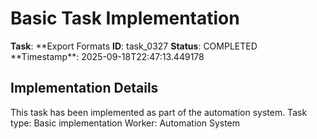 # Basic Task Implementation

**Task**: **Export Formats
**ID**: task_0327
**Status**: COMPLETED
**Timestamp\*\*: 2025-09-18T22:47:13.449178

## Implementation Details

This task has been implemented as part of the automation system.
Task type: Basic implementation
Worker: Automation System
